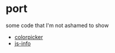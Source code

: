 # port

some code that I'm not ashamed to show

- [colorpicker](https://frellys.github.io/port/colorpicker.html)
- [js-info](https://frellys.github.io/port/js-info.html)
